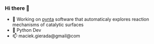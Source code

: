 ### Hi there 👋

- 🔭 Working on [pynta](https://github.com/zadorlab/pynta) software that automaticaly explores reaction mechanisms of catalytic surfaces
- 🐍 Python Dev
- 📫 maciek.gierada@gmail@com

<!--
**mgierada/mgierada** is a ✨ _special_ ✨ repository because its `README.md` (this file) appears on your GitHub profile.
- ⚡ Fun fact: ...

-->
